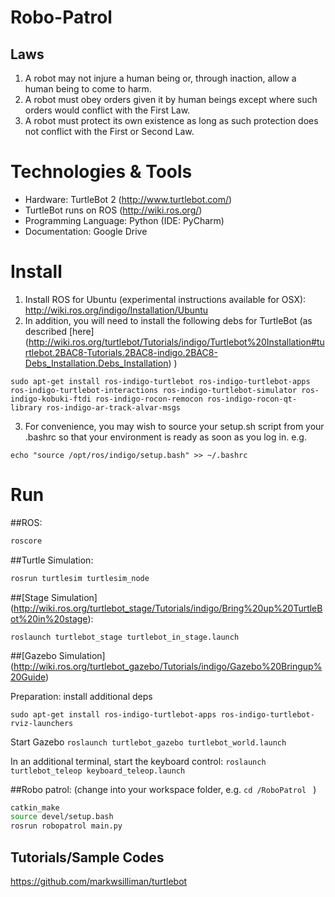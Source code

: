 # Robo-Patrol

## Laws

1. A robot may not injure a human being or, through inaction, allow a human being to come to harm.
2. A robot must obey orders given it by human beings except where such orders would conflict with the First Law.
3. A robot must protect its own existence as long as such protection does not conflict with the First or Second Law.


# Technologies & Tools

* Hardware: TurtleBot 2 (http://www.turtlebot.com/)
* TurtleBot runs on ROS (http://wiki.ros.org/)
* Programming Language: Python (IDE: PyCharm)
* Documentation: Google Drive


# Install
1. Install ROS for Ubuntu (experimental instructions available for OSX): http://wiki.ros.org/indigo/Installation/Ubuntu
2. In addition, you will need to install the following debs for TurtleBot (as described [here] (http://wiki.ros.org/turtlebot/Tutorials/indigo/Turtlebot%20Installation#turtlebot.2BAC8-Tutorials.2BAC8-indigo.2BAC8-Debs_Installation.Debs_Installation) )

 ```
 sudo apt-get install ros-indigo-turtlebot ros-indigo-turtlebot-apps ros-indigo-turtlebot-interactions ros-indigo-turtlebot-simulator ros-indigo-kobuki-ftdi ros-indigo-rocon-remocon ros-indigo-rocon-qt-library ros-indigo-ar-track-alvar-msgs
 ```
3. For convenience, you may wish to source your setup.sh script from your .bashrc so that your environment is ready as soon as you log in. e.g.

 ```
 echo "source /opt/ros/indigo/setup.bash" >> ~/.bashrc
 ```

# Run

##ROS:

```bash
roscore
```

##Turtle Simulation:

```bash
rosrun turtlesim turtlesim_node
```

##[Stage Simulation] (http://wiki.ros.org/turtlebot_stage/Tutorials/indigo/Bring%20up%20TurtleBot%20in%20stage):

```roslaunch turtlebot_stage turtlebot_in_stage.launch```

##[Gazebo Simulation] (http://wiki.ros.org/turtlebot_gazebo/Tutorials/indigo/Gazebo%20Bringup%20Guide)

Preparation: install additional deps


```sudo apt-get install ros-indigo-turtlebot-apps ros-indigo-turtlebot-rviz-launchers```

Start Gazebo
```roslaunch turtlebot_gazebo turtlebot_world.launch  ```

In an additional terminal, start the keyboard control:
```roslaunch turtlebot_teleop keyboard_teleop.launch```

##Robo patrol:
(change into your workspace folder, e.g. ```cd /RoboPatrol ``` )

```bash
catkin_make
source devel/setup.bash
rosrun robopatrol main.py
```

## Tutorials/Sample Codes

https://github.com/markwsilliman/turtlebot


